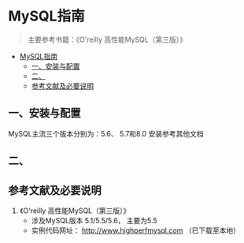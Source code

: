 # MySQL指南

> 主要参考书籍：《O'reilly 高性能MySQL（第三版）》


<!-- @import "[TOC]" {cmd="toc" depthFrom=1 depthTo=6 orderedList=false} -->

<!-- code_chunk_output -->

- [MySQL指南](#mysql指南)
  - [一、安装与配置](#一-安装与配置)
  - [二、](#二)
  - [参考文献及必要说明](#参考文献及必要说明)

<!-- /code_chunk_output -->



## 一、安装与配置
MySQL主流三个版本分别为：5.6、 5.7和8.0
安装参考其他文档



## 二、 















## 参考文献及必要说明
1. 《O'reilly 高性能MySQL（第三版）》
    + 涉及MySQL版本 5.1/5.5/5.6， 主要为5.5
    + 实例代码网址：
        http://www.highperfmysql.com （已下载至本地）
